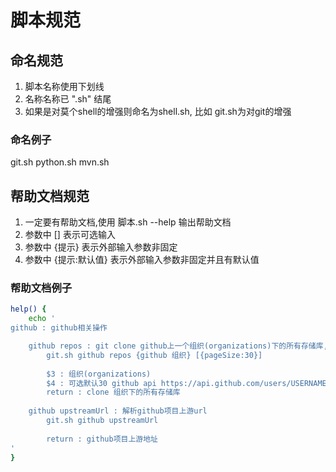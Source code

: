 # 脚本规范

## 命名规范
1. 脚本名称使用下划线
2. 名称名称已 ".sh" 结尾
3. 如果是对莫个shell的增强则命名为shell.sh, 比如 git.sh为对git的增强

### 命名例子
git.sh python.sh mvn.sh 

## 帮助文档规范
1. 一定要有帮助文档,使用 脚本.sh --help 输出帮助文档
2. 参数中 [] 表示可选输入
3. 参数中 {提示} 表示外部输入参数非固定
4. 参数中 {提示:默认值} 表示外部输入参数非固定并且有默认值

### 帮助文档例子
```sh
help() {
    echo '
github : github相关操作

    github repos : git clone github上一个组织(organizations)下的所有存储库,比如https://github.com/lindezhong/ 的组织是 lindezhong
        git.sh github repos {github 组织} [{pageSize:30}]
    
        $3 : 组织(organizations)
        $4 : 可选默认30 github api https://api.github.com/users/USERNAME/repos 每次返回的条数,作为分页结束的条件
        return : clone 组织下的所有存储库
    
    github upstreamUrl : 解析github项目上游url
        git.sh github upstreamUrl
        
        return : github项目上游地址
'
}
```
